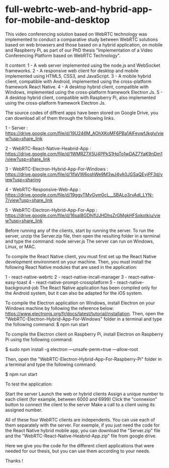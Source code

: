# full-webrtc-web-and-hybrid-app-for-mobile-and-desktop

This video conferencing solution based on WebRTC technology was implemented to conduct a comparative study between WebRTC solutions based on web browsers and those based on a hybrid application, on mobile and Raspberry Pi, as part of our PhD thesis "Implementation of a Video Conferencing Platform based on WebRTC Technology".    

It content:
1 - A web server implemented using the node.js and WebSocket frameworks.
2 - A responsive web client for desktop and mobile implemented using HTML5, CSS3, and JavaScript.
3 - A mobile hybrid client, compatible with Android, implemented using the cross-platform framework React Native.
4 - A desktop hybrid client, compatible with Windows, implemented using the cross-platform framework Electron Js.
5 - A desktop hybrid client, compatible with Raspberry Pi, also implemented using the cross-platform framework Electron Js.

The source codes of diffrent apps have been stored on Google Drive, you can download all of them through the following links.

1 - Server : https://drive.google.com/file/d/19U246M_AOhXKoMF6PBa1AlFeywfJkglv/view?usp=share_link

2 - WebRTC-React-Native-Heabrid-App  :  https://drive.google.com/file/d/1WMRZ7X5U4PPkS1HqTo1wDAZ7YaK9nDm1/view?usp=share_link

3 - WebRTC-Electron-Hybrid-App-For-Windows  :  https://drive.google.com/file/d/1lfaVW6oshWe9M3wJ4yA0JGSaQEyjPF3d/view?usp=sharing

4 - WebRTC-Responsive-Web-App : https://drive.google.com/file/d/19ggvTMvGym0cL__SBALo3rvAdI_LYN-7/view?usp=share_link

5 - WebRTC-Electron-Hybrid-App-For-App : https://drive.google.com/file/d/16saI8GDhjfUJHDhsZrGMgkHFSxkotkiu/view?usp=share_link

Before running any of the clients, start by running the server. To run the server, unzip the Server.zip file, then open the resulting folder in a terminal and type the command: node server.js
The server can run on Windows, Linux, or MAC.

To compile the React Native client, you must first set up the React Native development environment on your machine. Then, you must install the following React Native modules that are used in the application:

1 - react-native-webrtc
2 - react-native-incall-manager
3 - react-native-easy-toast
4 - react-native-prompt-crossplatform
5 - react-native-background-job
The React Native application has been compiled only for the Android system, but it can also be adapted for the iOS system.

To compile the Electron application on Windows, install Electron on your Windows machine by following the reference below: https://www.electronjs.org/fr/docs/latest/tutorial/installation.
Then, open the "WebRTC-Electron-Hybrid-App-For-Windows" folder in a terminal and type the following command: $ npm run start

To compile the Electron client on Raspberry Pi, install Electron on Raspberry Pi using the following command:

$ sudo npm install -g electron —unsafe-perm=true —allow-root

Then, open the "WebRTC-Electron-Hybrid-App-For-Raspberry-Pi" folder in a terminal and type the following command:

$ npm run start


To test the application:

Start the server
Launch the web or hybrid clients
Assign a unique number to each client (for example, between 6000 and 6999)
Click the "connexion" button to connect the client to the server
Make a call to a client using its assigned number.

All of these four WebRTC clients are independents. You can use each of them separately with the server. For exemple, if you just need the code for the React Native hybrid mobile app, you can download the "Server.zip" file and the "WebRTC-React-Native-Heabrid-App.zip" file from google drive.

Here we give you the code for the different client applications that were needed for our thesis, but you can use them according to your needs. 

Thanks !
